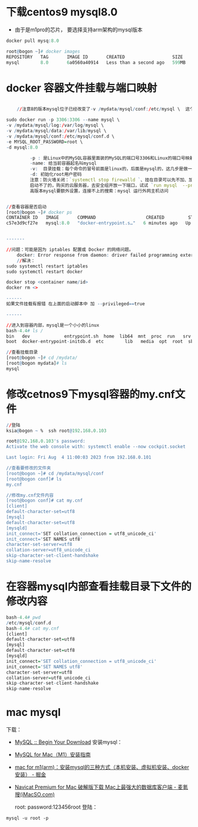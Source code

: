 # 下载centos9 mysql8.0

- 由于是m1pro的芯片， 要选择支持arm架构的mysql版本
```r
docker pull mysq:8.0

root@bogon ~]# docker images
REPOSITORY   TAG       IMAGE ID       CREATED                  SIZE
mysql        8.0       6a0560a40914   Less than a second ago   599MB
```

# docker 容器文件挂载与端口映射
``` r

	//注意8的版本mysql位子已经改变了-v /mydata/mysql/conf:/etc/mysql \  这个改为 -v /mydata/mysql/conf:/etc/mysql/conf.d \

sudo docker run -p 3306:3306 --name mysql \      
-v /mydata/mysql/log:/var/log/mysql \
-v /mydata/mysql/data:/var/lib/mysql \
-v /mydata/mysql/conf:/etc/mysql/conf.d \
-e MYSQL_ROOT_PASSWORD=root \
-d mysql:8.0

		 -p : 是Linux中的MySQL容器里面装的MySQL的端口号3306和Linux的端口号映射,访问linux的3306就可以访问容器mysql的3306
		 -name: 给当前容器起名叫mysql
		 -v:  目录挂载：每个命令的冒号前面是linux的，后面是mysql的，这几步是做一个端口映射和log、lib、etc这几个文件的挂载挂载，挂载后去linux的对应文件夹下修改，对应的mysql下的文件也就改了
		 -d: 初始化root用户密码
		 注意：防火墙关闭：`systemctl stop firewalld `、挂在目录可以先不加、加的话要看三个目录是否存在，且里面不能有东西
		 启动不了的，购买的云服务器，去安全组开放一下端口，试试 `run mysql  --priviledged=true`
		 高版本mysql要额外设置，连接不上的搜索：mysql 运行外网主机访问


//查看容器是否启动
[root@bogon ~]# docker ps
CONTAINER ID   IMAGE       COMMAND                   CREATED         STATUS         PORTS                                                  NAMES
c57e3d9cf27e   mysql:8.0   "docker-entrypoint.s…"   6 minutes ago   Up 6 minutes   0.0.0.0:3306->3306/tcp, :::3306->3306/tcp, 33060/tcp   mysql


-------

//问题：可能是因为 iptables 配置或 Docker 的网络问题。
	docker: Error response from daemon: driver failed programming external connectivity on endpoint mysql (e4e74e1cafdb1d2364b193d318b95305d965a64392068d4ec93e82e137a73189):  (iptables failed
	//解决：
sudo systemctl restart iptables
sudo systemctl restart docker

docker stop <container name/id>
docker rm <>

------
如果文件挂载有报错 在上面的启动脚本中 加 --privileged==true

------

//进入到容器内部，mysql是一个小小的linux														 [root@bogon ~]# docker exec -it mysql /bin/bash
bash-4.4# ls /
bin   dev			  entrypoint.sh  home  lib64  mnt  proc  run   srv  tmp  var
boot  docker-entrypoint-initdb.d  etc		 lib   media  opt  root  sbin  sys  usr

//查看挂载目录
[root@bogon ~]# cd /mydata/
[root@bogon mydata]# ls
mysql
```

# 修改cetnos9下mysql容器的my.cnf文件

``` r
//登陆
ksia@bogon ~ %  ssh root@192.168.0.103

root@192.168.0.103's password: 
Activate the web console with: systemctl enable --now cockpit.socket

Last login: Fri Aug  4 11:00:03 2023 from 192.168.0.101

//查看要修改的文件夹
[root@bogon ~]# cd /mydata/mysql/conf
[root@bogon conf]# ls
my.cnf

//修改my.cnf文件内容
[root@bogon conf]# cat my.cnf 
[client]
default-character-set=utf8
[mysql]
default-character-set=utf8
[mysqld]
init_connect='SET collation_connection = utf8_unicode_ci'
init_connect='SET NAMES utf8'
character-set-server=utf8
collation-server=utf8_unicode_ci
skip-character-set-client-handshake
skip-name-resolve
```

# 在容器mysql内部查看挂载目录下文件的修改内容

``` r
bash-4.4# pwd
/etc/mysql/conf.d
bash-4.4# cat my.cnf 
[client]
default-character-set=utf8
[mysql]
default-character-set=utf8
[mysqld]
init_connect='SET collation_connection = utf8_unicode_ci'
init_connect='SET NAMES utf8'
character-set-server=utf8
collation-server=utf8_unicode_ci
skip-character-set-client-handshake
skip-name-resolve
```
# mac mysql
下载：
- [MySQL :: Begin Your Download](https://dev.mysql.com/downloads/file/?id=520742)
安装mysql：
- [MySQL for Mac（M1）安装指南](https://www.zhihu.com/tardis/zm/art/360858309?source_id=1003)
- [mac for m1(arm)：安装mysql的三种方式（本机安装、虚拟机安装、docker安装） - 掘金](https://juejin.cn/post/7103508875634016270)
- [Navicat Premium for Mac 破解版下载 Mac上最强大的数据库客户端 - 麦氪搜(iMacSO.com)](https://www.imacso.com/navicat-premium.html)

	root:
		password:123456root
	登陆：
```text
mysql -u root -p
```